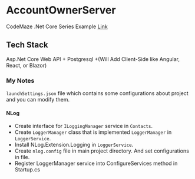 # AccountOwnerServer
CodeMaze .Net Core Series Example [Link](https://code-maze.com/net-core-series/)

## Tech Stack
Asp.Net Core Web API + Postgresql +(Will Add Client-Side like Angular, React, or Blazor)

### My Notes

`launchSettings.json` file which contains some configurations about project and you can modify them.
#### NLog
* Create interface for `ILoggingManager` service in `Contacts`.
* Create `LoggerManager` class that is implemented `LoggerManager` in `LoggerService`.
* Install NLog.Extension.Logging in `LoggerService`.
* Create `nlog.config` file in main project directory. And set configurations in file.
* Register LoggerManager service into ConfigureServices method in Startup.cs
